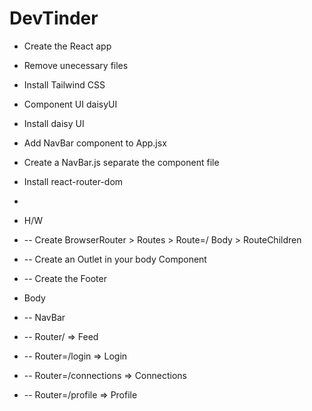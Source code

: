 # DevTinder

- Create the React app
- Remove unecessary files
- Install Tailwind CSS
- Component UI daisyUI
- Install daisy UI
- Add NavBar component to App.jsx
- Create a NavBar.js separate the component file
- Install react-router-dom
-

- H/W
- -- Create BrowserRouter > Routes > Route=/  Body > RouteChildren
- -- Create an Outlet in your body Component
- -- Create the Footer 







- Body 
- -- NavBar
- -- Router/ => Feed
- -- Router=/login => Login
- -- Router=/connections => Connections
- -- Router=/profile => Profile

